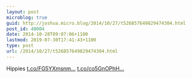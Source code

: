 ```yaml
---
layout: post
microblog: true
guid: http://joshua.micro.blog/2014/10/27/t526857649829474304.html
post_id: 40004
date: 2014-10-28T09:07:06+1100
lastmod: 2019-07-30T17:41:43+1100
type: post
url: /2014/10/27/t526857649829474304.html
---
```

Hippies [t.co/FG5YXmsnm...](http://t.co/FG5YXmsnmP) [t.co/co5GnOPhH...](http://t.co/co5GnOPhHR)
